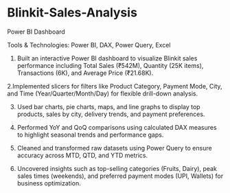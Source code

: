 # Blinkit-Sales-Analysis
 Power BI Dashboard

Tools & Technologies: Power BI, DAX, Power Query, Excel

1. Built an interactive Power BI dashboard to visualize Blinkit sales performance including Total Sales (₹542M), Quantity (25K items), Transactions (6K), and Average Price (₹21.68K).

2.Implemented slicers for filters like Product Category, Payment Mode, City, and Time (Year/Quarter/Month/Day) for flexible drill-down analysis.

3. Used bar charts, pie charts, maps, and line graphs to display top products, sales by city, delivery trends, and payment preferences.

4. Performed YoY and QoQ comparisons using calculated DAX measures to highlight seasonal trends and performance gaps.

5. Cleaned and transformed raw datasets using Power Query to ensure accuracy across MTD, QTD, and YTD metrics.

6. Uncovered insights such as top-selling categories (Fruits, Dairy), peak sales times (weekends), and preferred payment modes (UPI, Wallets) for business optimization.

